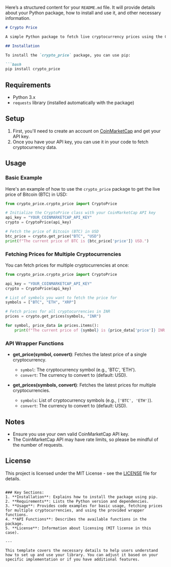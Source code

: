 Here’s a structured content for your `README.md` file. It will provide details about your Python package, how to install and use it, and other necessary information.

```markdown
# Crypto Price

A simple Python package to fetch live cryptocurrency prices using the CoinMarketCap API.

## Installation

To install the `crypto_price` package, you can use pip:

```bash
pip install crypto_price
```

## Requirements

- Python 3.x
- `requests` library (installed automatically with the package)

## Setup

1. First, you'll need to create an account on [CoinMarketCap](https://coinmarketcap.com/api/) and get your API key.
2. Once you have your API key, you can use it in your code to fetch cryptocurrency data.

## Usage

### Basic Example

Here's an example of how to use the `crypto_price` package to get the live price of Bitcoin (BTC) in USD:

```python
from crypto_price.crypto_price import CryptoPrice

# Initialize the CryptoPrice class with your CoinMarketCap API key
api_key = "YOUR_COINMARKETCAP_API_KEY"
crypto = CryptoPrice(api_key)

# Fetch the price of Bitcoin (BTC) in USD
btc_price = crypto.get_price("BTC", "USD")
print(f"The current price of BTC is {btc_price['price']} USD.")
```

### Fetching Prices for Multiple Cryptocurrencies

You can fetch prices for multiple cryptocurrencies at once:

```python
from crypto_price.crypto_price import CryptoPrice

api_key = "YOUR_COINMARKETCAP_API_KEY"
crypto = CryptoPrice(api_key)

# List of symbols you want to fetch the price for
symbols = ["BTC", "ETH", "XRP"]

# Fetch prices for all cryptocurrencies in INR
prices = crypto.get_prices(symbols, "INR")

for symbol, price_data in prices.items():
    print(f"The current price of {symbol} is {price_data['price']} INR.")
```

### API Wrapper Functions

- **get_price(symbol, convert)**: Fetches the latest price of a single cryptocurrency.  
   - `symbol`: The cryptocurrency symbol (e.g., 'BTC', 'ETH').
   - `convert`: The currency to convert to (default: USD).

- **get_prices(symbols, convert)**: Fetches the latest prices for multiple cryptocurrencies.  
   - `symbols`: List of cryptocurrency symbols (e.g., `['BTC', 'ETH']`).
   - `convert`: The currency to convert to (default: USD).

## Notes

- Ensure you use your own valid CoinMarketCap API key.
- The CoinMarketCap API may have rate limits, so please be mindful of the number of requests.
  
## License

This project is licensed under the MIT License - see the [LICENSE](LICENSE) file for details.
```

### Key Sections:
1. **Installation**: Explains how to install the package using pip.
2. **Requirements**: Lists the Python version and dependencies.
3. **Usage**: Provides code examples for basic usage, fetching prices for multiple cryptocurrencies, and using the provided wrapper functions.
4. **API Functions**: Describes the available functions in the package.
5. **License**: Information about licensing (MIT license in this case).

---

This template covers the necessary details to help users understand how to set up and use your library. You can adjust it based on your specific implementation or if you have additional features.